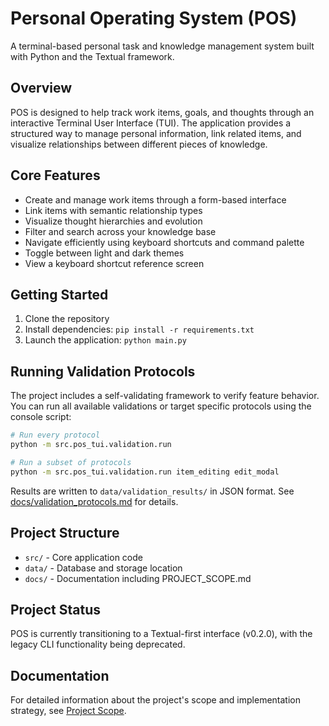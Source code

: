 # Personal Operating System (POS)

A terminal-based personal task and knowledge management system built with Python and the Textual framework.

## Overview

POS is designed to help track work items, goals, and thoughts through an interactive Terminal User Interface (TUI). The application provides a structured way to manage personal information, link related items, and visualize relationships between different pieces of knowledge.

## Core Features

- Create and manage work items through a form-based interface
- Link items with semantic relationship types 
- Visualize thought hierarchies and evolution
- Filter and search across your knowledge base
- Navigate efficiently using keyboard shortcuts and command palette
- Toggle between light and dark themes
- View a keyboard shortcut reference screen

## Getting Started

1. Clone the repository
2. Install dependencies: `pip install -r requirements.txt`
3. Launch the application: `python main.py`

## Running Validation Protocols

The project includes a self-validating framework to verify feature behavior. You can run all available validations or target specific protocols using the console script:

```bash
# Run every protocol
python -m src.pos_tui.validation.run

# Run a subset of protocols
python -m src.pos_tui.validation.run item_editing edit_modal
```

Results are written to `data/validation_results/` in JSON format. See [docs/validation_protocols.md](docs/validation_protocols.md) for details.

## Project Structure

- `src/` - Core application code 
- `data/` - Database and storage location
- `docs/` - Documentation including PROJECT_SCOPE.md

## Project Status

POS is currently transitioning to a Textual-first interface (v0.2.0), with the legacy CLI functionality being deprecated.

## Documentation

For detailed information about the project's scope and implementation strategy, see [Project Scope](docs/PROJECT_SCOPE.md).
